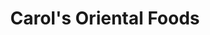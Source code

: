 ---
title: "Carol's Oriental Foods"
url: /grand-junction/carols-oriental-foods/
shop: Supermarkt
---